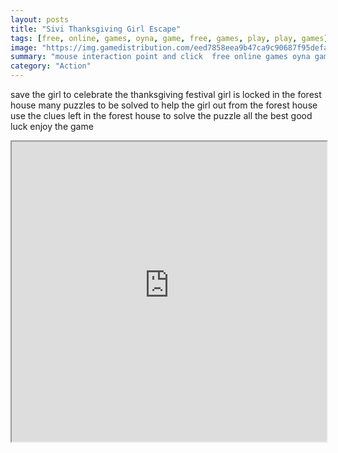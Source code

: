 ```yaml
---
layout: posts
title: "Sivi Thanksgiving Girl Escape"
tags: [free, online, games, oyna, game, free, games, play, play, games]
image: "https://img.gamedistribution.com/eed7858eea9b47ca9c90687f95defa3b.jpg"
summary: "mouse interaction point and click  free online games oyna game free games play play games"
category: "Action"
---
```


save the girl to celebrate the thanksgiving festival girl is locked in the forest house many puzzles to be solved to help the girl out from the forest house use the clues left in the forest house to solve the puzzle all the best good luck enjoy the game

<iframe width="100%" height="480px;" src="https://flash.gamedistribution.com?game=eed7858eea9b47ca9c90687f95defa3b"></iframe>